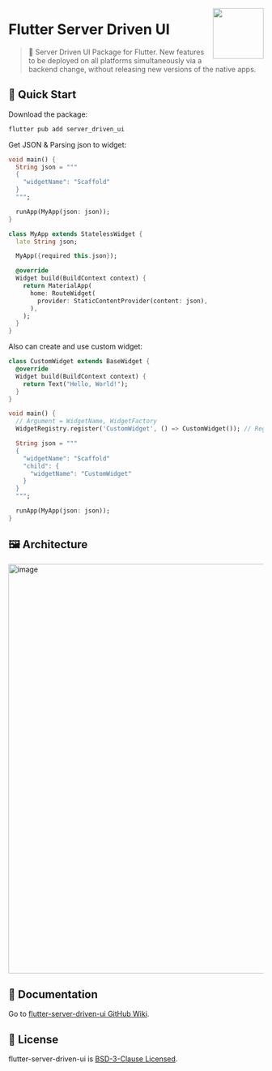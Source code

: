 <img
  src="https://avatars.githubusercontent.com/u/100199692?s=400&u=89bb3f9a03370171391fc1f06d6fa296122a62a1"
  align="right"
  width="100" />

# Flutter Server Driven UI

> 🚀 Server Driven UI Package for Flutter. New features to be deployed on all platforms simultaneously via a backend change, without releasing new versions of the native apps.

## 🚀 Quick Start

Download the package:

```sh
flutter pub add server_driven_ui
```

Get JSON & Parsing json to widget:

```dart
void main() {
  String json = """
  {
    "widgetName": "Scaffold"
  }
  """;

  runApp(MyApp(json: json));
}

class MyApp extends StatelessWidget {
  late String json;

  MyApp({required this.json});

  @override
  Widget build(BuildContext context) {
    return MaterialApp(
      home: RouteWidget(
        provider: StaticContentProvider(content: json),
      ),
    );
  }
}
```

Also can create and use custom widget:

```dart
class CustomWidget extends BaseWidget {
  @override
  Widget build(BuildContext context) {
    return Text("Hello, World!");
  }
}

void main() {
  // Argument = WidgetName, WidgetFactory
  WidgetRegistry.register('CustomWidget', () => CustomWidget()); // Registering your custom widget into server-driven-ui widget factory storage.

  String json = """
  {
    "widgetName": "Scaffold"
    "child": {
      "widgetName": "CustomWidget"
    }
  }
  """;

  runApp(MyApp(json: json));
}
```

## 🖼️ Architecture

<img width="808" alt="image" src="https://user-images.githubusercontent.com/25793226/209541133-4979f5c0-2aff-4651-87ca-81c9dfd17321.png">

## 📄 Documentation

Go to [flutter-server-driven-ui GitHub Wiki](https://github.com/rhea-so-lab/flutter-server-driven-ui/wiki).

## 📄 License

flutter-server-driven-ui is [BSD-3-Clause Licensed](./LICENSE).
